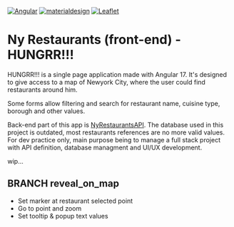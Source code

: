 [![Angular](https://img.shields.io/badge/Code-Angular_17-info?logo=Angular&logoColor=white&color=ff0000)](https://angular.dev/)
[![materialdesign](https://img.shields.io/badge/UI/UX-materialdesign-info?logo=materialdesign&logoColor=white&color=757575)](https://material.angular.io/)
[![Leaflet](https://img.shields.io/badge/Map-Leaflet-info?logo=Leaflet&logoColor=white&color=199900)](https://leafletjs.com/)

# Ny Restaurants (front-end) - HUNGRR!!!

HUNGRR!!! is a single page application made with Angular 17. It's designed to give access to a map of Newyork City, where the user could find restaurants around him.

Some forms allow filtering and search for restaurant name, cuisine type, borough and other values.

Back-end part of this app is [NyRestaurantsAPI](https://github.com/Peanuts-83/ny_restaurants_api). The database used in this project is outdated, most restaurants references are no more valid values. For dev practice only, main purpose being to manage a full stack project with API definition, database managment and UI/UX development.

wip...

## BRANCH reveal_on_map

* Set marker at restaurant selected point
* Go to point and zoom
* Set tooltip & popup text values
